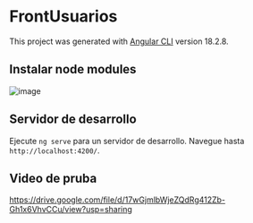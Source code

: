 # FrontUsuarios

This project was generated with [Angular CLI](https://github.com/angular/angular-cli) version 18.2.8.

## Instalar node modules

![image](https://github.com/user-attachments/assets/d3eefeff-f5d3-424a-9562-5497a4549a9e)

## Servidor de desarrollo

Ejecute `ng serve` para un servidor de desarrollo. Navegue hasta `http://localhost:4200/`.

## Video de pruba 

https://drive.google.com/file/d/17wGjmlbWjeZQdRg412Zb-Gh1x6VhvCCu/view?usp=sharing

